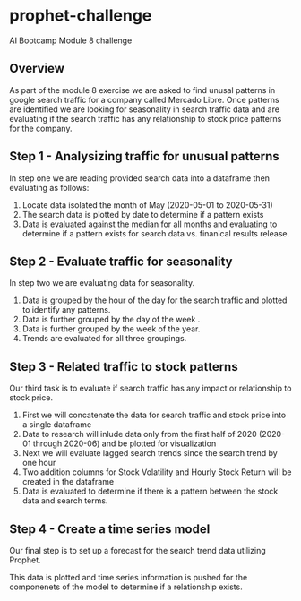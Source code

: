 # prophet-challenge
AI Bootcamp Module 8 challenge

## Overview
As part of the module 8 exercise we are asked to find unusal patterns in google search traffic for a company called Mercado Libre.  Once patterns are identified we are looking for seasonality in search traffic data and are evaluating if the search traffic has any relationship to stock price patterns for the company. 


## Step 1 - Analysizing traffic for unusual patterns
In step one we are reading provided search data into a dataframe then evaluating as follows:
1. Locate data isolated the month of May (2020-05-01 to 2020-05-31)
2. The search data is plotted by date to determine if a pattern exists
3. Data is evaluated against the median for all months and evaluating to determine if a pattern exists for search data vs. finanical results release.


## Step 2 - Evaluate traffic for seasonality
In step two we are evaluating data for seasonality. 
1. Data is grouped by the hour of the day for the search traffic and plotted to identify any patterns. 
2. Data is further grouped by the day of the week .
3. Data is further grouped by the week of the year.
4. Trends are evaluated for all three groupings. 

## Step 3 - Related traffic to stock patterns
Our third task is to evaluate if search traffic has any impact or relationship to stock price. 
1. First we will concatenate the data for search traffic and stock price into a single dataframe
2. Data to research will inlude data only from the first half of 2020 (2020-01 through 2020-06) and be plotted for visualization
3. Next we will evaluate lagged search trends since the search trend by one hour 
4. Two addition columns for Stock Volatility and Hourly Stock Return will be created in the dataframe
5. Data is evaluated to determine if there is a pattern between the stock data and search terms. 


## Step 4 - Create a time series model
Our final step is to set up a forecast for the search trend data utilizing Prophet. 

This data is plotted and time series information is pushed for the componenets of the model to determine if a relationship exists. 